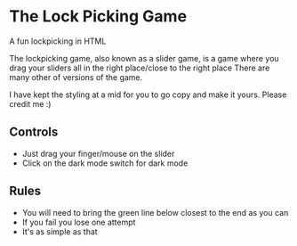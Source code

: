 # The Lock Picking Game
A fun lockpicking in HTML


The lockpicking game, also known as a slider game, is a game where you drag your sliders all in the right place/close to the right place There are many other of versions of the game.

I have kept the styling at a mid for you to go copy and make it yours. Please credit me :)

## Controls
- Just drag your finger/mouse on the slider
- Click on the dark mode switch for dark mode

## Rules
- You will need to bring the green line below closest to the end as you can
- If you fail you lose one attempt
- It's as simple as that
